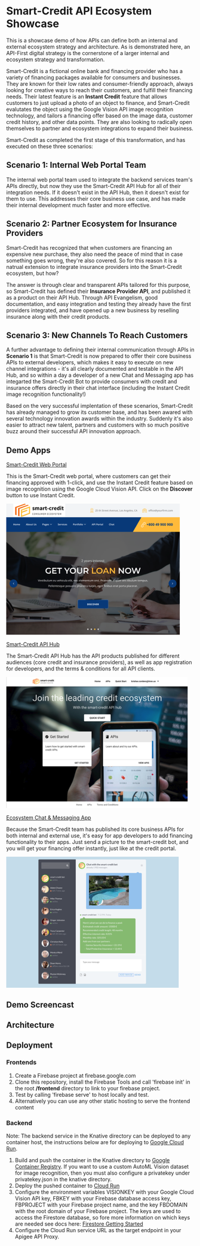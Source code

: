 # Smart-Credit API Ecosystem Showcase
This is a showcase demo of how APIs can define both an internal and external ecosystem strategy and architecture.  As is demonstrated here, an API-First digital strategy is the cornerstone of a larger internal and ecosystem strategy and transformation.

Smart-Credit is a fictional online bank and financing provider who has a variety of financing packages available for consumers and businesses.  They are known for their low rates and consumer-friendly approach, always looking for creative ways to reach their customers, and fulfill their financing needs.  Their latest feature is an **Instant Credit** feature that allows customers to just upload a photo of an object to finance, and Smart-Credit evalutates the object using the Google Vision API image recognition technology, and tailors a financing offer based on the image data, customer credit history, and other data points.  They are also looking to radically open themselves to partner and ecosystem integrations to expand their business.

Smart-Credit as completed the first stage of this transformation, and has executed on these three scenarios:

## Scenario 1: Internal Web Portal Team
The internal web portal team used to integrate the backend services team's APIs directly, but now they use the Smart-Credit API Hub for all of their integration needs.  If it doesn't exist in the API Hub, then it doesn't exist for them to use.  This addresses their core business use case, and has made their internal development much faster and more effective.

## Scenario 2: Partner Ecosystem for Insurance Providers
Smart-Credit has recognized that when customers are financing an expensive new purchase, they also need the peace of mind that in case something goes wrong, they're also covered.  So for this reason it is a natrual extension to integrate insurance providers into the Smart-Credit ecosystem, but how?

The answer is through clear and transparent APIs tailored for this purpose, so Smart-Credit has defined their **Insurance Provider API**, and published it as a product on their API Hub.  Through API Evangelism, good documentation, and easy integration and testing they already have the first providers integrated, and have opened up a new business by reselling insurance along with their credit products.

## Scenario 3: New Channels To Reach Customers
A further advantage to defining their internal communication through APIs in **Scenario 1** is that Smart-Credit is now prepared to offer their core business APIs to external developers, which makes it easy to execute on new channel integrations - it's all clearly documented and testable in the API Hub, and so within a day a developer of a new Chat and Messaging app has integarted the Smart-Credit Bot to provide consumers with credit and insurance offers directly in their chat interface (including the Instant Credit image recognition functionality!) 

Based on the very successful implentation of these scenarios, Smart-Credit has already managed to grow its customer base, and has been awared with several technology innovation awards within the industry.  Suddenly it's also easier to attract new talent, partners and customers with so much positive buzz around their successful API innovation approach.

## Demo Apps

[Smart-Credit Web Portal](https://smart-credit-cfc36.firebaseapp.com/)

This is the Smart-Credit web portal, where customers can get their financing approved with 1-click, and use the Instant Credit feature based on image recognition using the Google Cloud Vision API.  Click on the **Discover** button to use Instant Credit.

<img src="img/smart-credit-portal.png" height="350" />

[Smart-Credit API Hub](https://emea-poc13-smartcredit.apigee.io/)

The Smart-Credit API Hub has the API products published for different audiences (core credit and insurance providers), as well as app registration for developers, and the terms & conditions for all API clients.

<img src="img/smart-credit-dev-portal.png" height="350" />

[Ecosystem Chat & Messaging App](https://airport-security.web.app/airline-app.html)

Because the Smart-Credit team has published its core business APIs for both internal and external use, it's easy for app developers to add financing functionality to their apps.  Just send a picture to the smart-credit bot, and you will get your financing offer instantly, just like at the credit portal.

<img src="img/credit-chat.png" height="350" />

## Demo Screencast

## Architecture

## Deployment

### Frontends

1. Create a Firebase project at firebase.google.com
2. Clone this repository, install the Firebase Tools and call 'firebase init' in the root **/frontend** directory to link to your firebase project.
3. Test by calling 'firebase serve' to host locally and test.  
4. Alternatively you can use any other static hosting to serve the frontend content

### Backend

Note: The backend service in the Knative directory can be deployed to any container host, the instructions below are for deploying to [Google Cloud Run](https://cloud.google.com/run/).

1. Build and push the container in the Knative directory to [Google Container Registry](https://cloud.google.com/container-registry/docs/pushing-and-pulling#pushing_an_image_to_a_registry).  If you want to use a custom AutoML Vision dataset for image recognition, then you must also configure a privatekey under privatekey.json in the knative directory.
2. Deploy the pushed container to [Cloud Run](https://cloud.google.com/run/docs/deploying#service)
3. Configure the environment variables VISIONKEY with your Google Cloud Vision API key, FBKEY with your Firebase database access key, FBPROJECT with your Firebase project name, and the key FBDOMAIN with the root domain of your Firebase project. The keys are used to access the Firestore database, so fore more information on which keys are needed see docs here: [Firestore Getting Started](https://firebase.google.com/docs/firestore/quickstart#initialize)
4. Configure the Cloud Run service URL as the target endpoint in your Apigee API Proxy.
